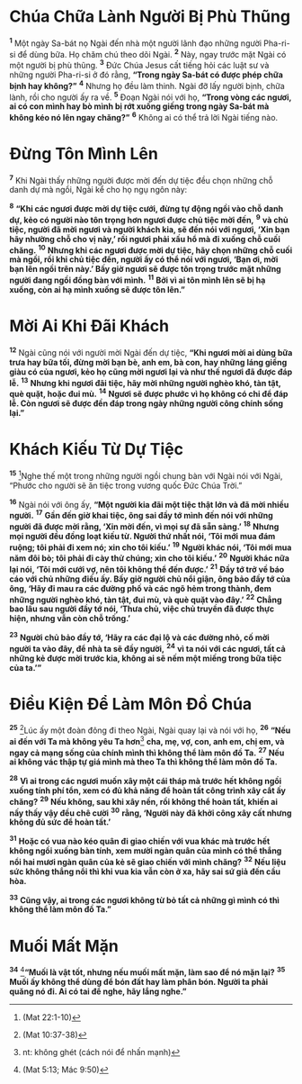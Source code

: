# Chúa Chữa Lành Người Bị Phù Thũng
<sup><b>1</b></sup> Một ngày Sa-bát nọ Ngài đến nhà một người lãnh đạo những người Pha-ri-si để dùng bữa. Họ chăm chú theo dõi Ngài. <sup><b>2</b></sup> Này, ngay trước mặt Ngài có một người bị phù thũng. <sup><b>3</b></sup> Đức Chúa Jesus cất tiếng hỏi các luật sư và những người Pha-ri-si ở đó rằng, **“Trong ngày Sa-bát có được phép chữa bịnh hay không?”** <sup><b>4</b></sup> Nhưng họ đều làm thinh. Ngài đỡ lấy người bịnh, chữa lành, rồi cho người ấy ra về. <sup><b>5</b></sup> Đoạn Ngài nói với họ, **“Trong vòng các ngươi, ai có con mình hay bò mình bị rớt xuống giếng trong ngày Sa-bát mà không kéo nó lên ngay chăng?”** <sup><b>6</b></sup> Không ai có thể trả lời Ngài tiếng nào.

# Đừng Tôn Mình Lên
<sup><b>7</b></sup> Khi Ngài thấy những người được mời đến dự tiệc đều chọn những chỗ danh dự mà ngồi, Ngài kể cho họ ngụ ngôn này:

<sup><b>8</b></sup> **“Khi các ngươi được mời dự tiệc cưới, đừng tự động ngồi vào chỗ danh dự, kẻo có người nào tôn trọng hơn ngươi được chủ tiệc mời đến,** <sup><b>9</b></sup> **và chủ tiệc, người đã mời ngươi và người khách kia, sẽ đến nói với ngươi, ‘Xin bạn hãy nhường chỗ cho vị này,’ rồi ngươi phải xấu hổ mà đi xuống chỗ cuối chăng.** <sup><b>10</b></sup> **Nhưng khi các ngươi được mời dự tiệc, hãy chọn những chỗ cuối mà ngồi, rồi khi chủ tiệc đến, người ấy có thể nói với ngươi, ‘Bạn ơi, mời bạn lên ngồi trên này.’ Bấy giờ ngươi sẽ được tôn trọng trước mặt những người đang ngồi đồng bàn với mình.** <sup><b>11</b></sup> **Bởi vì ai tôn mình lên sẽ bị hạ xuống, còn ai hạ mình xuống sẽ được tôn lên.”**

# Mời Ai Khi Đãi Khách
<sup><b>12</b></sup> Ngài cũng nói với người mời Ngài đến dự tiệc, **“Khi ngươi mời ai dùng bữa trưa hay bữa tối, đừng mời bạn bè, anh em, bà con, hay những láng giềng giàu có của ngươi, kẻo họ cũng mời ngươi lại và như thế ngươi đã được đáp lễ.** <sup><b>13</b></sup> **Nhưng khi ngươi đãi tiệc, hãy mời những người nghèo khó, tàn tật, què quặt, hoặc đui mù.** <sup><b>14</b></sup> **Ngươi sẽ được phước vì họ không có chi để đáp lễ. Còn ngươi sẽ được đền đáp trong ngày những người công chính sống lại.”**

# Khách Kiếu Từ Dự Tiệc
<sup><b>15</b></sup> [^1@-0fa1b7ec-8274-405c-93af-87b81d193bcd]Nghe thế một trong những người ngồi chung bàn với Ngài nói với Ngài, “Phước cho người sẽ ăn tiệc trong vương quốc Đức Chúa Trời.”

<sup><b>16</b></sup> Ngài nói với ông ấy, **“Một người kia đãi một tiệc thật lớn và đã mời nhiều người.** <sup><b>17</b></sup> **Gần đến giờ khai tiệc, ông sai đầy tớ mình đến nói với những người đã được mời rằng, ‘Xin mời đến, vì mọi sự đã sẵn sàng.’** <sup><b>18</b></sup> **Nhưng mọi người đều đồng loạt kiếu từ. Người thứ nhất nói, ‘Tôi mới mua đám ruộng; tôi phải đi xem nó; xin cho tôi kiếu.’** <sup><b>19</b></sup> **Người khác nói, ‘Tôi mới mua năm đôi bò; tôi phải đi cày thử chúng; xin cho tôi kiếu.’** <sup><b>20</b></sup> **Người khác nữa lại nói, ‘Tôi mới cưới vợ, nên tôi không thể đến được.’** <sup><b>21</b></sup> **Đầy tớ trở về báo cáo với chủ những điều ấy. Bấy giờ người chủ nổi giận, ông bảo đầy tớ của ông, ‘Hãy đi mau ra các đường phố và các ngõ hẻm trong thành, đem những người nghèo khó, tàn tật, đui mù, và què quặt vào đây.’** <sup><b>22</b></sup> **Chẳng bao lâu sau người đầy tớ nói, ‘Thưa chủ, việc chủ truyền đã được thực hiện, nhưng vẫn còn chỗ trống.’**

<sup><b>23</b></sup> **Người chủ bảo đầy tớ, ‘Hãy ra các đại lộ và các đường nhỏ, cố mời người ta vào đây, để nhà ta sẽ đầy người,** <sup><b>24</b></sup> **vì ta nói với các ngươi, tất cả những kẻ được mời trước kia, không ai sẽ nếm một miếng trong bữa tiệc của ta.’”**

# Điều Kiện Để Làm Môn Đồ Chúa
<sup><b>25</b></sup> [^2@-0fa1b7ec-8274-405c-93af-87b81d193bcd]Lúc ấy một đoàn đông đi theo Ngài, Ngài quay lại và nói với họ, <sup><b>26</b></sup> **“Nếu ai đến với Ta mà không yêu Ta hơn**[^1-0fa1b7ec-8274-405c-93af-87b81d193bcd] **cha, mẹ, vợ, con, anh em, chị em, và ngay cả mạng sống của chính mình thì không thể làm môn đồ Ta.** <sup><b>27</b></sup> **Nếu ai không vác thập tự giá mình mà theo Ta thì không thể làm môn đồ Ta.**

<sup><b>28</b></sup> **Vì ai trong các ngươi muốn xây một cái tháp mà trước hết không ngồi xuống tính phí tổn, xem có đủ khả năng để hoàn tất công trình xây cất ấy chăng?** <sup><b>29</b></sup> **Nếu không, sau khi xây nền, rồi không thể hoàn tất, khiến ai nấy thấy vậy đều chê cười** <sup><b>30</b></sup> **rằng, ‘Người này đã khởi công xây cất nhưng không đủ sức để hoàn tất.’**

<sup><b>31</b></sup> **Hoặc có vua nào kéo quân đi giao chiến với vua khác mà trước hết không ngồi xuống bàn tính, xem mười ngàn quân của mình có thể thắng nổi hai mươi ngàn quân của kẻ sẽ giao chiến với mình chăng?** <sup><b>32</b></sup> **Nếu liệu sức không thắng nổi thì khi vua kia vẫn còn ở xa, hãy sai sứ giả đến cầu hòa.**

<sup><b>33</b></sup> **Cũng vậy, ai trong các ngươi không từ bỏ tất cả những gì mình có thì không thể làm môn đồ Ta.”**

# Muối Mất Mặn
<sup><b>34</b></sup> [^3@-0fa1b7ec-8274-405c-93af-87b81d193bcd]**“Muối là vật tốt, nhưng nếu muối mất mặn, làm sao để nó mặn lại?** <sup><b>35</b></sup> **Muối ấy không thể dùng để bón đất hay làm phân bón. Người ta phải quăng nó đi. Ai có tai để nghe, hãy lắng nghe.”**

[^1-0fa1b7ec-8274-405c-93af-87b81d193bcd]: nt: không ghét (cách nói để nhấn mạnh)
[^1@-0fa1b7ec-8274-405c-93af-87b81d193bcd]: (Mat 22:1-10)
[^2@-0fa1b7ec-8274-405c-93af-87b81d193bcd]: (Mat 10:37-38)
[^3@-0fa1b7ec-8274-405c-93af-87b81d193bcd]: (Mat 5:13; Mác 9:50)